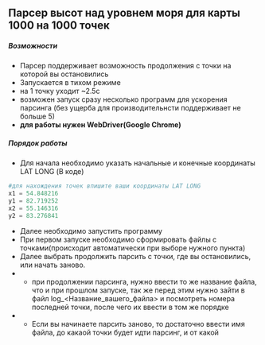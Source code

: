 ## Парсер высот над уровнем моря для карты 1000 на 1000 точек
##### Возможности
- Парсер поддерживает возможность продолжения с точки на которой вы остановились
- Запускается в тихом режиме
- на 1 точку уходит ~2.5с
- возможен запуск сразу несколько программ для ускорения парсинга (без ущерба для производительнсти поддерживает не больше 5)
- __для работы нужен WebDriver(Google Chrome)__
##### Порядок работы
- Для начала необходимо указать начальные и конечные координаты LAT LONG (В коде)


```python
#для нахождения точек впишите ваши координаты LAT LONG
x1 = 54.848216
y1 = 82.719252
x2 = 55.146316
y2 = 83.276841
```
- Далее необходимо запустить программу
- При первом запуске необходимо сформировать файлы с точками(происходит автоматически при выборе нужного пункта)
- Далее выбрать продолжить парсить с точки, где вы остановились, или начать заново.
- - при продолжении парсинга, нужно ввести то же название файла, что и при прошлом запуске, так же перед этим нужно зайти в файл log_<Название_вашего_файла> и посмотреть номера последней точки, после чего их ввести в том же порядке
- - Если вы начинаете парсить заново, то достаточно ввести имя файла, до какаой точки будет идти парсинг, и от какой 
